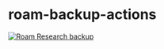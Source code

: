 # roam-backup-actions

[![Roam Research backup](https://github.com/keenanpayne/roam-backup-actions/actions/workflows/main.yml/badge.svg)](https://github.com/keenanpayne/roam-backup-actions/actions/workflows/main.yml)
